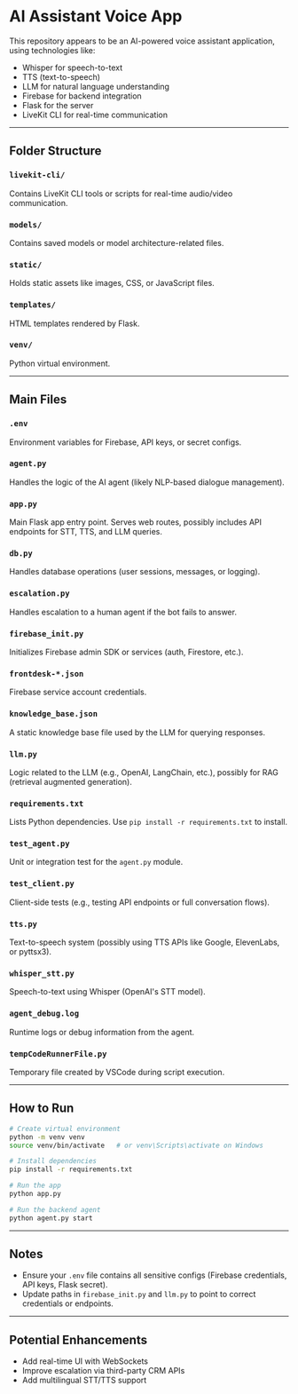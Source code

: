 
# AI Assistant Voice App

This repository appears to be an AI-powered voice assistant application, using technologies like:
- Whisper for speech-to-text
- TTS (text-to-speech)
- LLM for natural language understanding
- Firebase for backend integration
- Flask for the server
- LiveKit CLI for real-time communication

---

## Folder Structure

### `livekit-cli/`
Contains LiveKit CLI tools or scripts for real-time audio/video communication.

### `models/`
Contains saved models or model architecture-related files.

### `static/`
Holds static assets like images, CSS, or JavaScript files.

### `templates/`
HTML templates rendered by Flask.

### `venv/`
Python virtual environment.

---

## Main Files

### `.env`
Environment variables for Firebase, API keys, or secret configs.

### `agent.py`
Handles the logic of the AI agent (likely NLP-based dialogue management).

### `app.py`
Main Flask app entry point. Serves web routes, possibly includes API endpoints for STT, TTS, and LLM queries.

### `db.py`
Handles database operations (user sessions, messages, or logging).

### `escalation.py`
Handles escalation to a human agent if the bot fails to answer.

### `firebase_init.py`
Initializes Firebase admin SDK or services (auth, Firestore, etc.).

### `frontdesk-*.json`
Firebase service account credentials.

### `knowledge_base.json`
A static knowledge base file used by the LLM for querying responses.

### `llm.py`
Logic related to the LLM (e.g., OpenAI, LangChain, etc.), possibly for RAG (retrieval augmented generation).

### `requirements.txt`
Lists Python dependencies. Use `pip install -r requirements.txt` to install.

### `test_agent.py`
Unit or integration test for the `agent.py` module.

### `test_client.py`
Client-side tests (e.g., testing API endpoints or full conversation flows).

### `tts.py`
Text-to-speech system (possibly using TTS APIs like Google, ElevenLabs, or pyttsx3).

### `whisper_stt.py`
Speech-to-text using Whisper (OpenAI's STT model).

### `agent_debug.log`
Runtime logs or debug information from the agent.

### `tempCodeRunnerFile.py`
Temporary file created by VSCode during script execution.

---

## How to Run

```bash
# Create virtual environment
python -m venv venv
source venv/bin/activate   # or venv\Scripts\activate on Windows

# Install dependencies
pip install -r requirements.txt

# Run the app
python app.py

# Run the backend agent
python agent.py start
```

---

## Notes
- Ensure your `.env` file contains all sensitive configs (Firebase credentials, API keys, Flask secret).
- Update paths in `firebase_init.py` and `llm.py` to point to correct credentials or endpoints.

---

## Potential Enhancements
- Add real-time UI with WebSockets
- Improve escalation via third-party CRM APIs
- Add multilingual STT/TTS support

